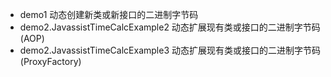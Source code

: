 - demo1 动态创建新类或新接口的二进制字节码
- demo2.JavassistTimeCalcExample2 动态扩展现有类或接口的二进制字节码(AOP)
- demo2.JavassistTimeCalcExample3 动态扩展现有类或接口的二进制字节码(ProxyFactory)